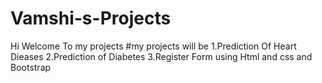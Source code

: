 # Vamshi-s-Projects
Hi Welcome To my projects
#my projects will be 
1.Prediction Of Heart Dieases
2.Prediction of Diabetes
3.Register Form using Html and css and Bootstrap
